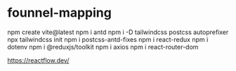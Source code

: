 # founnel-mapping

npm create vite@latest
npm i antd
npm i -D tailwindcss postcss autoprefixer
npx tailwindcss init
npm i postcss-antd-fixes
npm i react-redux
npm i dotenv
npm i @reduxjs/toolkit
npm i axios
npm i react-router-dom

https://reactflow.dev/